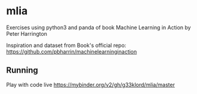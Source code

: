 # mlia
Exercises using python3 and panda of book Machine Learning in Action  by Peter Harrington 

Inspiration and dataset from Book's official repo: https://github.com/pbharrin/machinelearninginaction

## Running 
Play with code live  https://mybinder.org/v2/gh/g33klord/mlia/master